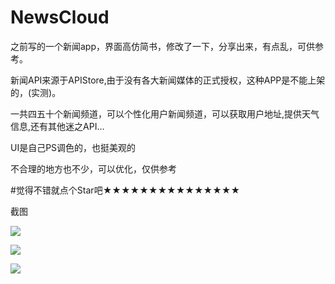 # NewsCloud
之前写的一个新闻app，界面高仿简书，修改了一下，分享出来，有点乱，可供参考。

新闻API来源于APIStore,由于没有各大新闻媒体的正式授权，这种APP是不能上架的，(实测)。

一共四五十个新闻频道，可以个性化用户新闻频道，可以获取用户地址,提供天气信息,还有其他迷之API...<br>

UI是自己PS调色的，也挺美观的<br>

不合理的地方也不少，可以优化，仅供参考<br>

#觉得不错就点个Star吧★★★★★★★★★★★★★★★<br>

截图<br>

![](https://github.com/JimmyStudio/NewsCloud/blob/master/pic/IMG_2322.PNG)<br>

![](https://github.com/JimmyStudio/NewsCloud/blob/master/pic/IMG_2323.PNG)<br>

![](https://github.com/JimmyStudio/NewsCloud/blob/master/pic/IMG_2324.PNG)<br>
